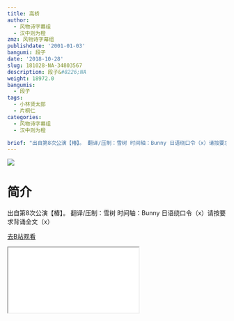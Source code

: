 ```yaml
---
title: 高桥
author:
  - 风物诗字幕组
  - 汉中则为橙
zmz: 风物诗字幕组
publishdate: '2001-01-03'
bangumi: 段子
date: '2018-10-28'
slug: 181028-NA-34803567
description: 段子&#8226;NA
weight: 18972.0
bangumis:
  - 段子
tags:
  - 小林贤太郎
  - 片桐仁
categories:
  - 风物诗字幕组
  - 汉中则为橙

brief: "出自第8次公演【椿】。 翻译/压制：雪树 时间轴：Bunny 日语绕口令（x）请按要求背诵全文（x）"
---
```

![](https://i.imgur.com/ZtdFw8C.jpg)
# 简介  
出自第8次公演【椿】。
翻译/压制：雪树 时间轴：Bunny
日语绕口令（x）请按要求背诵全文（x）  

[去B站观看](https://www.bilibili.com/video/av34803567/)
<div class ="resp-container"><iframe class="testiframe" src="//player.bilibili.com/player.html?aid=34803567"", scrolling="no", allowfullscreen="true" > </iframe></div> 
